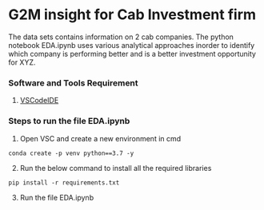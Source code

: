 # G2M insight for Cab Investment firm

The data sets contains information on 2 cab companies. The python notebook EDA.ipynb uses various analytical approaches inorder to identify which company is performing better and is a better investment opportunity for XYZ.


### Software and Tools Requirement

1. [VSCodeIDE](https://code.visualstudio.com/)


### Steps to run the file EDA.ipynb

1. Open VSC and create a new environment in cmd
```
conda create -p venv python==3.7 -y
```

2. Run the below command to install all the required libraries

```
pip install -r requirements.txt
``` 

3. Run the file EDA.ipynb
